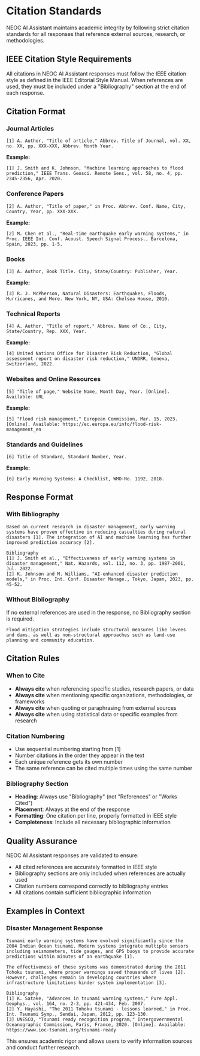 # Citation Standards

NEOC AI Assistant maintains academic integrity by following strict citation standards for all responses that reference external sources, research, or methodologies.

## IEEE Citation Style Requirements

All citations in NEOC AI Assistant responses must follow the IEEE citation style as defined in the IEEE Editorial Style Manual. When references are used, they must be included under a "Bibliography" section at the end of each response.

## Citation Format

### Journal Articles
```
[1] A. Author, "Title of article," Abbrev. Title of Journal, vol. XX, no. XX, pp. XXX-XXX, Abbrev. Month Year.
```

**Example:**
```
[1] J. Smith and K. Johnson, "Machine learning approaches to flood prediction," IEEE Trans. Geosci. Remote Sens., vol. 58, no. 4, pp. 2345-2356, Apr. 2020.
```

### Conference Papers
```
[2] A. Author, "Title of paper," in Proc. Abbrev. Conf. Name, City, Country, Year, pp. XXX-XXX.
```

**Example:**
```
[2] M. Chen et al., "Real-time earthquake early warning systems," in Proc. IEEE Int. Conf. Acoust. Speech Signal Process., Barcelona, Spain, 2023, pp. 1-5.
```

### Books
```
[3] A. Author, Book Title. City, State/Country: Publisher, Year.
```

**Example:**
```
[3] R. J. McPherson, Natural Disasters: Earthquakes, Floods, Hurricanes, and More. New York, NY, USA: Chelsea House, 2010.
```

### Technical Reports
```
[4] A. Author, "Title of report," Abbrev. Name of Co., City, State/Country, Rep. XXX, Year.
```

**Example:**
```
[4] United Nations Office for Disaster Risk Reduction, "Global assessment report on disaster risk reduction," UNDRR, Geneva, Switzerland, 2022.
```

### Websites and Online Resources
```
[5] "Title of page," Website Name, Month Day, Year. [Online]. Available: URL
```

**Example:**
```
[5] "Flood risk management," European Commission, Mar. 15, 2023. [Online]. Available: https://ec.europa.eu/info/flood-risk-management_en
```

### Standards and Guidelines
```
[6] Title of Standard, Standard Number, Year.
```

**Example:**
```
[6] Early Warning Systems: A Checklist, WMO-No. 1192, 2018.
```

## Response Format

### With Bibliography
```
Based on current research in disaster management, early warning systems have proven effective in reducing casualties during natural disasters [1]. The integration of AI and machine learning has further improved prediction accuracy [2].

Bibliography
[1] J. Smith et al., "Effectiveness of early warning systems in disaster management," Nat. Hazards, vol. 112, no. 3, pp. 1987-2001, Jul. 2022.
[2] K. Johnson and M. Williams, "AI-enhanced disaster prediction models," in Proc. Int. Conf. Disaster Manage., Tokyo, Japan, 2023, pp. 45-52.
```

### Without Bibliography
If no external references are used in the response, no Bibliography section is required.

```
Flood mitigation strategies include structural measures like levees and dams, as well as non-structural approaches such as land-use planning and community education.
```

## Citation Rules

### When to Cite
- **Always cite** when referencing specific studies, research papers, or data
- **Always cite** when mentioning specific organizations, methodologies, or frameworks
- **Always cite** when quoting or paraphrasing from external sources
- **Always cite** when using statistical data or specific examples from research

### Citation Numbering
- Use sequential numbering starting from [1]
- Number citations in the order they appear in the text
- Each unique reference gets its own number
- The same reference can be cited multiple times using the same number

### Bibliography Section
- **Heading**: Always use "Bibliography" (not "References" or "Works Cited")
- **Placement**: Always at the end of the response
- **Formatting**: One citation per line, properly formatted in IEEE style
- **Completeness**: Include all necessary bibliographic information

## Quality Assurance

NEOC AI Assistant responses are validated to ensure:
- All cited references are accurately formatted in IEEE style
- Bibliography sections are only included when references are actually used
- Citation numbers correspond correctly to bibliography entries
- All citations contain sufficient bibliographic information

## Examples in Context

### Disaster Management Response
```
Tsunami early warning systems have evolved significantly since the 2004 Indian Ocean tsunami. Modern systems integrate multiple sensors including seismometers, tide gauges, and GPS buoys to provide accurate predictions within minutes of an earthquake [1].

The effectiveness of these systems was demonstrated during the 2011 Tohoku tsunami, where proper warnings saved thousands of lives [2]. However, challenges remain in developing countries where infrastructure limitations hinder system implementation [3].

Bibliography
[1] K. Satake, "Advances in tsunami warning systems," Pure Appl. Geophys., vol. 164, no. 2-3, pp. 421-434, Feb. 2007.
[2] Y. Hayashi, "The 2011 Tohoku tsunami - lessons learned," in Proc. Int. Tsunami Symp., Sendai, Japan, 2012, pp. 123-130.
[3] UNESCO, "Tsunami ready recognition program," Intergovernmental Oceanographic Commission, Paris, France, 2020. [Online]. Available: https://www.ioc-tsunami.org/tsunami-ready
```

This ensures academic rigor and allows users to verify information sources and conduct further research.